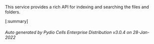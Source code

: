 






This service provides a rich API for indexing and searching the files and folders.

[:summary]

###### Auto generated by Pydio Cells Enterprise Distribution v3.0.4 on 28-Jan-2022
